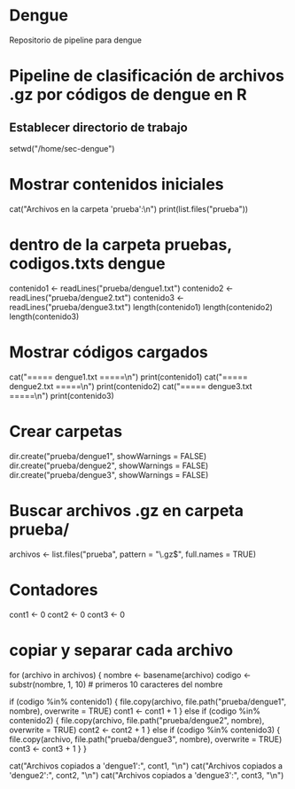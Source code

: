 # Dengue
Repositorio de pipeline para dengue

# Pipeline de clasificación de archivos .gz por códigos de dengue en R
## Establecer directorio de trabajo
setwd("/home/sec-dengue")

# Mostrar contenidos iniciales
cat("Archivos en la carpeta 'prueba':\n")
print(list.files("prueba"))

# dentro de la carpeta pruebas, codigos.txts dengue
contenido1 <- readLines("prueba/dengue1.txt")
contenido2 <- readLines("prueba/dengue2.txt")
contenido3 <- readLines("prueba/dengue3.txt")
length(contenido1)
length(contenido2)
length(contenido3)


# Mostrar códigos cargados
cat("===== dengue1.txt =====\n")
print(contenido1)
cat("===== dengue2.txt =====\n")
print(contenido2)
cat("===== dengue3.txt =====\n")
print(contenido3)

# Crear carpetas 
dir.create("prueba/dengue1", showWarnings = FALSE)
dir.create("prueba/dengue2", showWarnings = FALSE)
dir.create("prueba/dengue3", showWarnings = FALSE)

# Buscar archivos .gz en carpeta prueba/
archivos <- list.files("prueba", pattern = "\\.gz$", full.names = TRUE)

# Contadores
cont1 <- 0
cont2 <- 0
cont3 <- 0

# copiar y separar cada archivo
for (archivo in archivos) {
  nombre <- basename(archivo)
  codigo <- substr(nombre, 1, 10)  # primeros 10 caracteres del nombre

  if (codigo %in% contenido1) {
    file.copy(archivo, file.path("prueba/dengue1", nombre), overwrite = TRUE)
    cont1 <- cont1 + 1
  } else if (codigo %in% contenido2) {
    file.copy(archivo, file.path("prueba/dengue2", nombre), overwrite = TRUE)
    cont2 <- cont2 + 1
  } else if (codigo %in% contenido3) {
    file.copy(archivo, file.path("prueba/dengue3", nombre), overwrite = TRUE)
    cont3 <- cont3 + 1
  }
}

cat("Archivos copiados a 'dengue1':", cont1, "\n")
cat("Archivos copiados a 'dengue2':", cont2, "\n")
cat("Archivos copiados a 'dengue3':", cont3, "\n")

